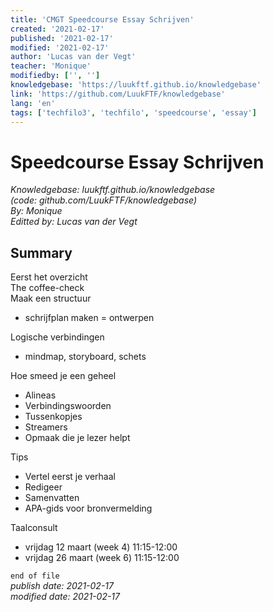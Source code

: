 ```yaml
---
title: 'CMGT Speedcourse Essay Schrijven'
created: '2021-02-17'
published: '2021-02-17'
modified: '2021-02-17'
author: 'Lucas van der Vegt'
teacher: 'Monique'
modifiedby: ['', '']
knowledgebase: 'https://luukftf.github.io/knowledgebase'
link: 'https://github.com/LuukFTF/knowledgebase'
lang: 'en'
tags: ['techfilo3', 'techfilo', 'speedcourse', 'essay']
---
```


# Speedcourse Essay Schrijven

*Knowledgebase: luukftf.github.io/knowledgebase*  
*(code: github.com/LuukFTF/knowledgebase)*  
*By: Monique*  
*Editted by: Lucas van der Vegt*  

## Summary

Eerst het overzicht  
The coffee-check  
Maak een structuur  
- schrijfplan maken = ontwerpen  

Logische verbindingen   
- mindmap, storyboard, schets  

Hoe smeed je een geheel  
- Alineas
- Verbindingswoorden
- Tussenkopjes
- Streamers
- Opmaak die je lezer helpt

Tips  
- Vertel eerst je verhaal
- Redigeer
- Samenvatten
- APA-gids voor bronvermelding

Taalconsult 
- vrijdag 12 maart (week 4) 11:15-12:00
- vrijdag 26 maart (week 6) 11:15-12:00 


`end of file`  
*publish date: 2021-02-17*  
*modified date: 2021-02-17*  

<!-- LINKS -->
[google]: https://www.google.com



